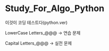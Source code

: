 # Study_For_Algo_Python
이것이 코딩 테스트다(python.ver) 

LowerCase Letters_@@@ -> 연습 문제

Capital Letters_@@@ -> 실전 문제
